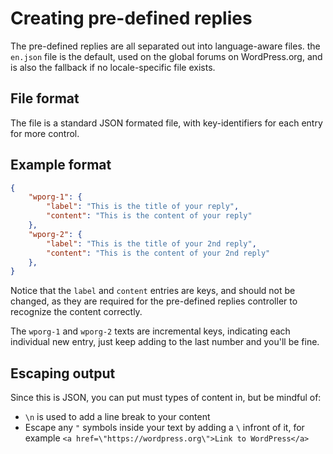 # Creating pre-defined replies

The pre-defined replies are all separated out into language-aware files. the `en.json` file is the default, used on the global forums on WordPress.org, and is also the fallback if no locale-specific file exists.

## File format

The file is a standard JSON formated file, with key-identifiers for each entry for more control.

## Example format

```JSON
{
	"wporg-1": {
		"label": "This is the title of your reply",
		"content": "This is the content of your reply"
	},
	"wporg-2": {
		"label": "This is the title of your 2nd reply",
		"content": "This is the content of your 2nd reply"
	},
}
```

Notice that the `label` and `content` entries are keys, and should not be changed, as they are required for the pre-defined replies controller to recognize the content correctly.

The `wporg-1` and `wporg-2` texts are incremental keys, indicating each individual new entry, just keep adding to the last number and you'll be fine.

## Escaping output

Since this is JSON, you can put must types of content in, but be mindful of:

- `\n` is used to add a line break to your content
- Escape any `"` symbols inside your text by adding a `\` infront of it, for example `<a href=\"https://wordpress.org\">Link to WordPress</a>`
